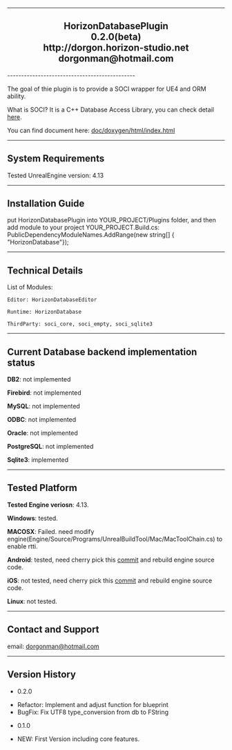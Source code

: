 ----------------------------------------------  
<h2 align="center">				
			HorizonDatabasePlugin<br>
					0.2.0(beta)   <br>
			http://dorgon.horizon-studio.net  <br>
				dorgonman@hotmail.com  <br>
</h2>
----------------------------------------------  

The goal of thie plugin is to provide a SOCI wrapper for UE4 and ORM ability.  

What is SOCI? It is a C++ Database Access Library, you can check detail [here](https://github.com/SOCI/soci).    

You can find document here: [doc/doxygen/html/index.html](http://horizon-studio.net/ue4/horizon_database_plugin/doc/doxygen/html/index.html)  

-----------------------  
System Requirements
-----------------------  

Tested UnrealEngine version: 4.13

-----------------------
Installation Guide
-----------------------  

put HorizonDatabasePlugin into YOUR_PROJECT/Plugins folder, 
and then add module to your project 
YOUR_PROJECT.Build.cs:
PublicDependencyModuleNames.AddRange(new string[] { "HorizonDatabase"});



-----------------------
Technical Details
-----------------------  

List of Modules:  

	Editor: HorizonDatabaseEditor  

	Runtime: HorizonDatabase  

	ThirdParty: soci_core, soci_empty, soci_sqlite3  

-------------------------------------------------------------------
Current Database backend implementation status
-------------------------------------------------------------------
__DB2__: not implemented  

__Firebird__: not implemented  

__MySQL__: not implemented  

__ODBC__: not implemented  

__Oracle__: not implemented  

__PostgreSQL__: not implemented  

__Sqlite3__: implemented  

-------------------------------------------------------------------
Tested Platform
-------------------------------------------------------------------
__Tested Engine veriosn__: 4.13.  

__Windows__: tested.  

__MACOSX__: Failed. need modify engine(Engine/Source/Programs/UnrealBuildTool/Mac/MacToolChain.cs) to enable rtti. 

__Android__: tested, need cherry pick this [commit][AndroidAndiOSBuildFixLink] and rebuild engine source code.  

__iOS__: not tested, need cherry pick this [commit][AndroidAndiOSBuildFixLink] and rebuild engine source code.  

__Linux__: not tested.  
  
[AndroidAndiOSBuildFixLink]: https://github.com/dorgonman/UnrealEngine/commit/ba8b2df57b067aa461f4d3fc4d0703d2ff1041aa  "Enable Rtti and Exception"  



-----------------------
Contact and Support
-----------------------  

email: dorgonman@hotmail.com


-----------------------
 Version History
-----------------------  

* 0.2.0
 - Refactor: Implement and adjust function for blueprint
 - BugFix: Fix UTF8 type_conversion from db to FString

* 0.1.0
 - NEW: First Version including core features.
